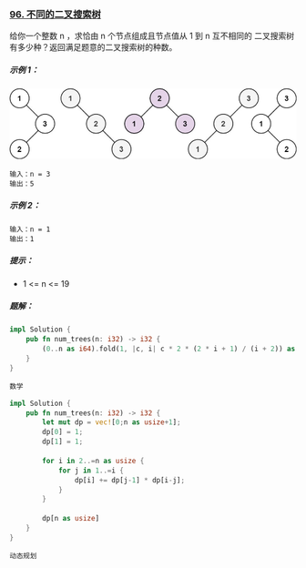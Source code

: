 ### [96. 不同的二叉搜索树](https://leetcode.cn/problems/unique-binary-search-trees/)

给你一个整数 n ，求恰由 n 个节点组成且节点值从 1 到 n 互不相同的 二叉搜索树 有多少种？返回满足题意的二叉搜索树的种数。



##### 示例 1：
![img.png](img.png)
```
输入：n = 3
输出：5
```

##### 示例 2：
```
输入：n = 1
输出：1
```

##### 提示：
- 1 <= n <= 19

##### 题解：
```rust
impl Solution {
    pub fn num_trees(n: i32) -> i32 {
        (0..n as i64).fold(1, |c, i| c * 2 * (2 * i + 1) / (i + 2)) as i32
    }
}
```
`数学`

```rust
impl Solution {
    pub fn num_trees(n: i32) -> i32 {
        let mut dp = vec![0;n as usize+1];
        dp[0] = 1;
        dp[1] = 1;

        for i in 2..=n as usize {
            for j in 1..=i {
                dp[i] += dp[j-1] * dp[i-j];
            }
        }

        dp[n as usize]
    }
}
```

`动态规划`
